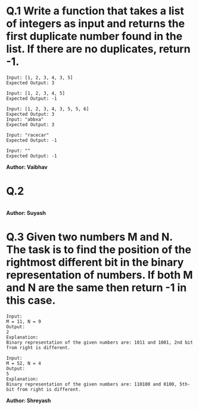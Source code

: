 # Q.1 Write a function that takes a list of integers as input and returns the first duplicate number found in the list. If there are no duplicates, return -1.
```
Input: [1, 2, 3, 4, 3, 5]
Expected Output: 3

Input: [1, 2, 3, 4, 5]
Expected Output: -1

Input: [1, 2, 3, 4, 3, 5, 5, 6]
Expected Output: 3
Input: "abbxa"
Expected Output: 3

Input: "racecar"
Expected Output: -1

Input: ""
Expected Output: -1
```
**Author: Vaibhav**

# Q.2 

```

```
**Author: Suyash**

# Q.3 Given two numbers M and N. The task is to find the position of the rightmost different bit in the binary representation of numbers. If both M and N are the same then return -1 in this case.
```
Input: 
M = 11, N = 9
Output: 
2
Explanation: 
Binary representation of the given numbers are: 1011 and 1001, 2nd bit from right is different.

Input: 
M = 52, N = 4
Output: 
5
Explanation: 
Binary representation of the given numbers are: 110100 and 0100, 5th-bit from right is different.
```
**Author: Shreyash**

